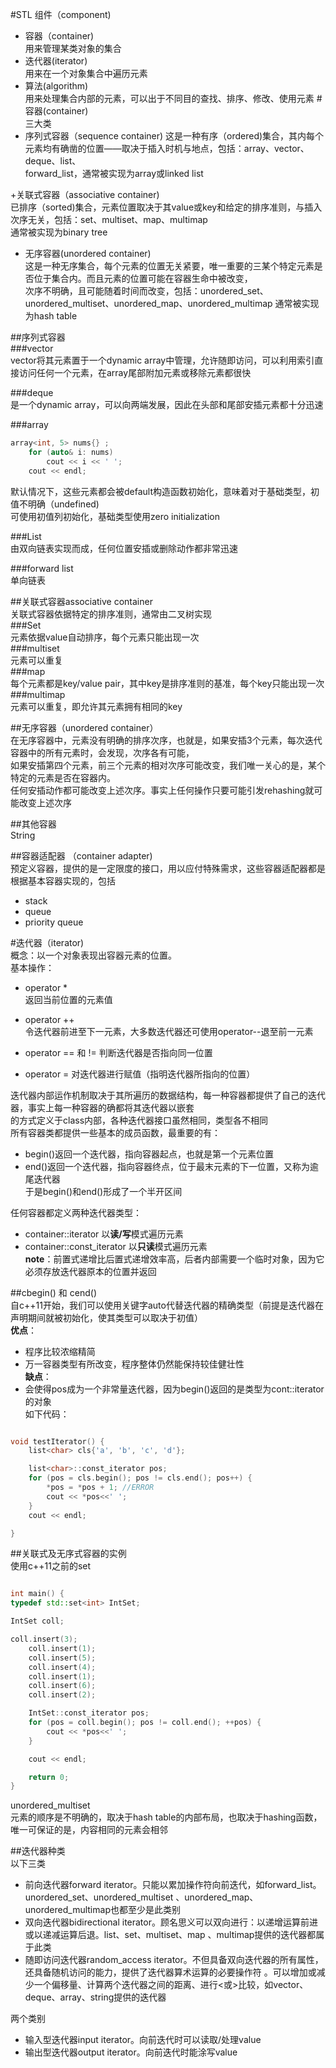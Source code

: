 #STL 组件（component)  
+ 容器（container)  
用来管理某类对象的集合
+ 迭代器(iterator)  
用来在一个对象集合中遍历元素
+ 算法(algorithm)  
用来处理集合内部的元素，可以出于不同目的查找、排序、修改、使用元素
#容器(container)  
三大类  
+ 序列式容器（sequence container)
这是一种有序（ordered)集合，其内每个元素均有确凿的位置——取决于插入时机与地点，包括：array、vector、deque、list、  
  forward_list，通常被实现为array或linked list  
  
+关联式容器（associative container)  
已排序（sorted)集合，元素位置取决于其value或key和给定的排序准则，与插入次序无关，包括：set、multiset、map、multimap  
通常被实现为binary tree  

+ 无序容器(unordered container)  
这是一种无序集合，每个元素的位置无关紧要，唯一重要的三某个特定元素是否位于集合内。而且元素的位置可能在容器生命中被改变，  
  次序不明确，且可能随着时间而改变，包括：unordered_set、unordered_multiset、unordered_map、unordered_multimap
  通常被实现为hash table  
  
##序列式容器  
###vector  
vector将其元素置于一个dynamic array中管理，允许随即访问，可以利用索引直接访问任何一个元素，在array尾部附加元素或移除元素都很快  

###deque  
是一个dynamic array，可以向两端发展，因此在头部和尾部安插元素都十分迅速  

###array  
```c++
array<int, 5> nums{} ;
    for (auto& i: nums)
        cout << i << ' ';
    cout << endl;
```
默认情况下，这些元素都会被default构造函数初始化，意味着对于基础类型，初值不明确（undefined)  
可使用初值列初始化，基础类型使用zero initialization  

###List  
由双向链表实现而成，任何位置安插或删除动作都非常迅速  

###forward list  
单向链表  

##关联式容器associative container  
关联式容器依据特定的排序准则，通常由二叉树实现  
###Set  
元素依据value自动排序，每个元素只能出现一次  
###multiset  
元素可以重复  
###map  
每个元素都是key/value pair，其中key是排序准则的基准，每个key只能出现一次  
###multimap   
元素可以重复，即允许其元素拥有相同的key  

##无序容器（unordered container）  
在无序容器中，元素没有明确的排序次序，也就是，如果安插3个元素，每次迭代容器中的所有元素时，会发现，次序各有可能，  
如果安插第四个元素，前三个元素的相对次序可能改变，我们唯一关心的是，某个特定的元素是否在容器内。  
任何安插动作都可能改变上述次序。事实上任何操作只要可能引发rehashing就可能改变上述次序  

##其他容器  
String  

##容器适配器 （container adapter)  
预定义容器，提供的是一定限度的接口，用以应付特殊需求，这些容器适配器都是根据基本容器实现的，包括  
+ stack  
+ queue  
+ priority queue  

#迭代器（iterator)  
概念：以一个对象表现出容器元素的位置。  
基本操作： 
+ operator *  
返回当前位置的元素值  
  
+ operator ++   
令迭代器前进至下一元素，大多数迭代器还可使用operator--退至前一元素 
  
+ operator == 和 != 判断迭代器是否指向同一位置  
+ operator = 对迭代器进行赋值（指明迭代器所指向的位置）  

迭代器内部运作机制取决于其所遍历的数据结构，每一种容器都提供了自己的迭代器，事实上每一种容器的确都将其迭代器以嵌套  
的方式定义于class内部，各种迭代器接口虽然相同，类型各不相同  
所有容器类都提供一些基本的成员函数，最重要的有：
+ begin()返回一个迭代器，指向容器起点，也就是第一个元素位置  
+ end()返回一个迭代器，指向容器终点，位于最末元素的下一位置，又称为逾尾迭代器  
于是begin()和end()形成了一个半开区间
  
任何容器都定义两种迭代器类型：  
+ container::iterator 以**读/写**模式遍历元素  
+ container::const_iterator 以**只读**模式遍历元素  
**note**：前置式递增比后置式递增效率高，后者内部需要一个临时对象，因为它必须存放迭代器原本的位置并返回  
  
##cbegin() 和 cend()  
自c++11开始，我们可以使用关键字auto代替迭代器的精确类型（前提是迭代器在声明期间就被初始化，使其类型可以取决于初值）  
**优点**：  
+ 程序比较浓缩精简  
+ 万一容器类型有所改变，程序整体仍然能保持较佳健壮性  
**缺点**：
+  会使得pos成为一个非常量迭代器，因为begin()返回的是类型为cont::iterator的对象  
如下代码：
```c++

void testIterator() {
    list<char> cls{'a', 'b', 'c', 'd'};

    list<char>::const_iterator pos;
    for (pos = cls.begin(); pos != cls.end(); pos++) {
        *pos = *pos + 1; //ERROR
        cout << *pos<<' ';
    }
    cout << endl;

}
```

##关联式及无序式容器的实例  
使用c++11之前的set  
```c++

int main() {
typedef std::set<int> IntSet;

IntSet coll;

coll.insert(3);
    coll.insert(1);
    coll.insert(5);
    coll.insert(4);
    coll.insert(1);
    coll.insert(6);
    coll.insert(2);

    IntSet::const_iterator pos;
    for (pos = coll.begin(); pos != coll.end(); ++pos) {
        cout << *pos<<' ';
    }

    cout << endl;

    return 0;
}

```
unordered_multiset  
元素的顺序是不明确的，取决于hash table的内部布局，也取决于hashing函数，唯一可保证的是，内容相同的元素会相邻  


##迭代器种类  
以下三类  
+ 前向迭代器forward iterator。只能以累加操作符向前迭代，如forward_list。unordered_set、unordered_multiset
  、unordered_map、unordered_multimap也都至少是此类别
+ 双向迭代器bidirectional iterator。顾名思义可以双向进行：以递增运算前进或以递减运算后退。list、set、multiset、map
  、multimap提供的迭代器都属于此类  
+ 随即访问迭代器random_access iterator。不但具备双向迭代器的所有属性，还具备随机访问的能力，提供了迭代器算术运算的必要操作符
。可以增加或减少一个偏移量、计算两个迭代器之间的距离、进行<或>比较，如vector、deque、array、string提供的迭代器  

两个类别  
+ 输入型迭代器input iterator。向前迭代时可以读取/处理value
+ 输出型迭代器output iterator。向前迭代时能涂写value



